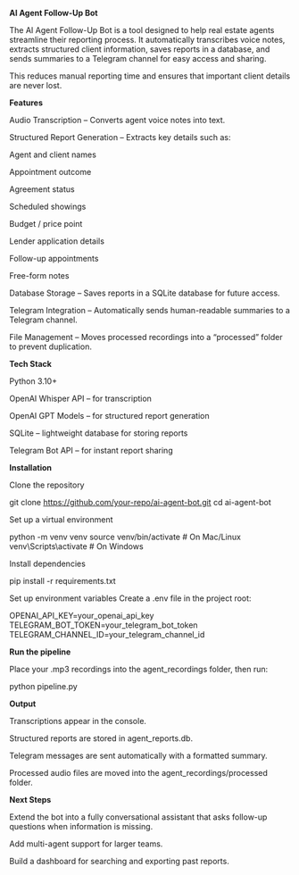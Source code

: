 **AI Agent Follow-Up Bot**

The AI Agent Follow-Up Bot is a tool designed to help real estate agents streamline their reporting process.
It automatically transcribes voice notes, extracts structured client information, saves reports in a database, and sends summaries to a Telegram channel for easy access and sharing.

This reduces manual reporting time and ensures that important client details are never lost.


**Features**

Audio Transcription – Converts agent voice notes into text.

Structured Report Generation – Extracts key details such as:

Agent and client names

Appointment outcome

Agreement status

Scheduled showings

Budget / price point

Lender application details

Follow-up appointments

Free-form notes

Database Storage – Saves reports in a SQLite database for future access.

Telegram Integration – Automatically sends human-readable summaries to a Telegram channel.

File Management – Moves processed recordings into a “processed” folder to prevent duplication.


**Tech Stack**

Python 3.10+

OpenAI Whisper API – for transcription

OpenAI GPT Models – for structured report generation

SQLite – lightweight database for storing reports

Telegram Bot API – for instant report sharing


**Installation**

Clone the repository

git clone https://github.com/your-repo/ai-agent-bot.git
cd ai-agent-bot

Set up a virtual environment

python -m venv venv
source venv/bin/activate   # On Mac/Linux
venv\Scripts\activate      # On Windows

Install dependencies

pip install -r requirements.txt

Set up environment variables
Create a .env file in the project root:

OPENAI_API_KEY=your_openai_api_key
TELEGRAM_BOT_TOKEN=your_telegram_bot_token
TELEGRAM_CHANNEL_ID=your_telegram_channel_id


**Run the pipeline**

Place your .mp3 recordings into the agent_recordings folder, then run:

python pipeline.py


**Output**

Transcriptions appear in the console.

Structured reports are stored in agent_reports.db.

Telegram messages are sent automatically with a formatted summary.

Processed audio files are moved into the agent_recordings/processed folder.


**Next Steps**

Extend the bot into a fully conversational assistant that asks follow-up questions when information is missing.

Add multi-agent support for larger teams.

Build a dashboard for searching and exporting past reports.

